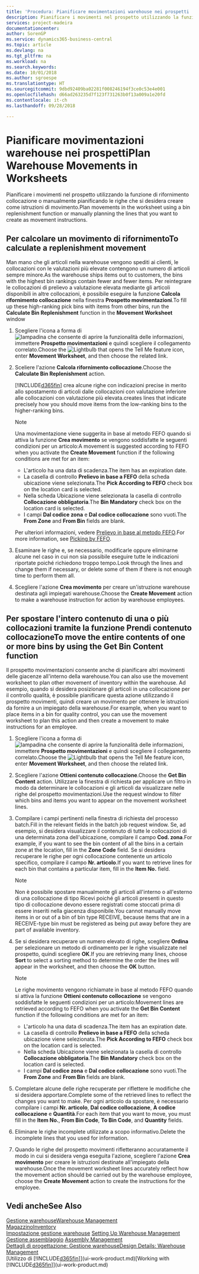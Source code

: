 ```yaml
---
title: 'Procedura: Pianificare movimentazioni warehouse nei prospetti | Documenti Microsoft'
description: Pianificare i movimenti nel prospetto utilizzando la funzione di rifornimento collocazione o manualmente pianificando le righe che si desidera creare come istruzioni di movimento.
services: project-madeira
documentationcenter: 
author: SorenGP
ms.service: dynamics365-business-central
ms.topic: article
ms.devlang: na
ms.tgt_pltfrm: na
ms.workload: na
ms.search.keywords: 
ms.date: 10/01/2018
ms.author: sgroespe
ms.translationtype: HT
ms.sourcegitcommit: 9dbd92409ba02281f008246194f3ce0c53e4e001
ms.openlocfilehash: d66ad263235d7f123f731263b0f13a009a1e20fd
ms.contentlocale: it-ch
ms.lasthandoff: 09/28/2018

---
```

# <a name="plan-warehouse-movements-in-worksheets"></a><span data-ttu-id="c51dd-103">Pianificare movimentazioni warehouse nei prospetti</span><span class="sxs-lookup"><span data-stu-id="c51dd-103">Plan Warehouse Movements in Worksheets</span></span>
<span data-ttu-id="c51dd-104">Pianificare i movimenti nel prospetto utilizzando la funzione di rifornimento collocazione o manualmente pianificando le righe che si desidera creare come istruzioni di movimento.</span><span class="sxs-lookup"><span data-stu-id="c51dd-104">Plan movements in the worksheet using a bin replenishment function or manually planning the lines that you want to create as movement instructions.</span></span>  

## <a name="to-calculate-a-replenishment-movement"></a><span data-ttu-id="c51dd-105">Per calcolare un movimento di rifornimento</span><span class="sxs-lookup"><span data-stu-id="c51dd-105">To calculate a replenishment movement</span></span>  
<span data-ttu-id="c51dd-106">Man mano che gli articoli nella warehouse vengono spediti ai clienti, le collocazioni con le valutazioni più elevate contengono un numero di articoli sempre minore.</span><span class="sxs-lookup"><span data-stu-id="c51dd-106">As the warehouse ships items out to customers, the bins with the highest bin rankings contain fewer and fewer items.</span></span> <span data-ttu-id="c51dd-107">Per reintegrare le collocazioni di prelievo a valutazione elevata mediante gli articoli disponibili in altre collocazioni, è possibile eseguire la funzione **Calcola rifornimento collocazione** nella finestra **Prospetto movimentazioni**.</span><span class="sxs-lookup"><span data-stu-id="c51dd-107">To fill up these high-ranking pick bins with items from other bins, run the **Calculate Bin Replenishment** function in the **Movement Worksheet** window</span></span>

1.  <span data-ttu-id="c51dd-108">Scegliere l'icona a forma di ![lampadina che consente di aprire la funzionalità delle informazioni](media/ui-search/search_small.png "Informazioni sull'operazione che si desidera eseguire"), immettere **Prospetto movimentazioni** e quindi scegliere il collegamento correlato.</span><span class="sxs-lookup"><span data-stu-id="c51dd-108">Choose the ![Lightbulb that opens the Tell Me feature](media/ui-search/search_small.png "Tell me what you want to do") icon, enter **Movement Worksheet**, and then choose the related link.</span></span>  
2.  <span data-ttu-id="c51dd-109">Sceliere l'azione **Calcola rifornimento collocazione**.</span><span class="sxs-lookup"><span data-stu-id="c51dd-109">Choose the **Calculate Bin Replenishment** action.</span></span>  

    [!INCLUDE[d365fin](includes/d365fin_md.md)] <span data-ttu-id="c51dd-110">crea alcune righe con indicazioni precise in merito allo spostamento di articoli dalle collocazioni con valutazione inferiore alle collocazioni con valutazione più elevata.</span><span class="sxs-lookup"><span data-stu-id="c51dd-110">creates lines that indicate precisely how you should move items from the low-ranking bins to the higher-ranking bins.</span></span>  

    > [!NOTE]  
    >  <span data-ttu-id="c51dd-111">Una movimentazione viene suggerita in base al metodo FEFO quando si attiva la funzione **Crea movimento** se vengono soddisfatte le seguenti condizioni per un articolo:</span><span class="sxs-lookup"><span data-stu-id="c51dd-111">A movement is suggested according to FEFO when you activate the **Create Movement** function if the following conditions are met for an item:</span></span>  
    >   
    >  -   <span data-ttu-id="c51dd-112">L'articolo ha una data di scadenza.</span><span class="sxs-lookup"><span data-stu-id="c51dd-112">The item has an expiration date.</span></span>  
    > -   <span data-ttu-id="c51dd-113">La casella di controllo **Prelievo in base a FEFO** della scheda ubicazione viene selezionata.</span><span class="sxs-lookup"><span data-stu-id="c51dd-113">The **Pick According to FEFO** check box on the location card is selected.</span></span>  
    > -   <span data-ttu-id="c51dd-114">Nella scheda Ubicazione viene selezionata la casella di controllo **Collocazione obbligatoria**.</span><span class="sxs-lookup"><span data-stu-id="c51dd-114">The **Bin Mandatory** check box on the location card is selected.</span></span>  
    > -   <span data-ttu-id="c51dd-115">I campi **Dal codice zona** e **Dal codice collocazione** sono vuoti.</span><span class="sxs-lookup"><span data-stu-id="c51dd-115">The **From Zone** and **From Bin** fields are blank.</span></span>  

    <span data-ttu-id="c51dd-116">Per ulteriori informazioni, vedere [Prelievo in base al metodo FEFO](warehouse-picking-by-fefo.md).</span><span class="sxs-lookup"><span data-stu-id="c51dd-116">For more information, see [Picking by FEFO](warehouse-picking-by-fefo.md).</span></span>  

3.  <span data-ttu-id="c51dd-117">Esaminare le righe e, se necessario, modificarle oppure eliminarne alcune nel caso in cui non sia possibile eseguire tutte le indicazioni riportate poiché richiedono troppo tempo.</span><span class="sxs-lookup"><span data-stu-id="c51dd-117">Look through the lines and change them if necessary, or delete some of them if there is not enough time to perform them all.</span></span>  
4.  <span data-ttu-id="c51dd-118">Scegliere l'azione **Crea movimento** per creare un'istruzione warehouse destinata agli impiegati warehouse.</span><span class="sxs-lookup"><span data-stu-id="c51dd-118">Choose the **Create Movement** action to make a warehouse instruction for action by warehouse employees.</span></span>  

## <a name="to-move-the-entire-contents-of-one-or-more-bins-by-using-the-get-bin-content-function"></a><span data-ttu-id="c51dd-119">Per spostare l'intero contenuto di una o più collocazioni tramite la funzione Prendi contenuto collocazione</span><span class="sxs-lookup"><span data-stu-id="c51dd-119">To move the entire contents of one or more bins by using the Get Bin Content function</span></span>  
<span data-ttu-id="c51dd-120">Il prospetto movimentazioni consente anche di pianificare altri movimenti delle giacenze all'interno della warehouse.</span><span class="sxs-lookup"><span data-stu-id="c51dd-120">You can also use the movement worksheet to plan other movement of inventory within the warehouse.</span></span> <span data-ttu-id="c51dd-121">Ad esempio, quando si desidera posizionare gli articoli in una collocazione per il controllo qualità, è possibile pianificare questa azione utilizzando il prospetto movimenti, quindi creare un movimento per ottenere le istruzioni da fornire a un impiegato della warehouse.</span><span class="sxs-lookup"><span data-stu-id="c51dd-121">For example, when you want to place items in a bin for quality control, you can use the movement worksheet to plan this action and then create a movement to make instructions for an employee.</span></span>  

1.  <span data-ttu-id="c51dd-122">Scegliere l'icona a forma di ![lampadina che consente di aprire la funzionalità delle informazioni](media/ui-search/search_small.png "Informazioni sull'operazione che si desidera eseguire"), immettere **Prospetto movimentazioni** e quindi scegliere il collegamento correlato.</span><span class="sxs-lookup"><span data-stu-id="c51dd-122">Choose the ![Lightbulb that opens the Tell Me feature](media/ui-search/search_small.png "Tell me what you want to do") icon, enter **Movement Worksheet**, and then choose the related link.</span></span>  
2.  <span data-ttu-id="c51dd-123">Scegliere l'azione **Ottieni contenuto collocazione**.</span><span class="sxs-lookup"><span data-stu-id="c51dd-123">Choose the **Get Bin Content** action.</span></span> <span data-ttu-id="c51dd-124">Utilizzare la finestra di richiesta per applicare un filtro in modo da determinare le collocazioni e gli articoli da visualizzare nelle righe del prospetto movimentazioni.</span><span class="sxs-lookup"><span data-stu-id="c51dd-124">Use the request window to filter which bins and items you want to appear on the movement worksheet lines.</span></span>  
3.  <span data-ttu-id="c51dd-125">Compilare i campi pertinenti nella finestra di richiesta del processo batch.</span><span class="sxs-lookup"><span data-stu-id="c51dd-125">Fill in the relevant fields in the batch job request window.</span></span> <span data-ttu-id="c51dd-126">Se, ad esempio, si desidera visualizzare il contenuto di tutte le collocazioni di una determinata zona dell'ubicazione, compilare il campo **Cod. zona**.</span><span class="sxs-lookup"><span data-stu-id="c51dd-126">For example, if you want to see the bin content of all the bins in a certain zone at the location, fill in the **Zone Code** field.</span></span> <span data-ttu-id="c51dd-127">Se si desidera recuperare le righe per ogni collocazione contenente un articolo specifico, compilare il campo **Nr. articolo**.</span><span class="sxs-lookup"><span data-stu-id="c51dd-127">If you want to retrieve lines for each bin that contains a particular item, fill in the **Item No.** field.</span></span>  

    > [!NOTE]  
    >  <span data-ttu-id="c51dd-128">Non è possibile spostare manualmente gli articoli all'interno o all'esterno di una collocazione di tipo Ricevi poiché gli articoli presenti in questo tipo di collocazione devono essere registrati come stoccati prima di essere inseriti nella giacenza disponibile.</span><span class="sxs-lookup"><span data-stu-id="c51dd-128">You cannot manually move items in or out of a bin of bin type RECEIVE, because items that are in a RECEIVE-type bin must be registered as being put away before they are part of available inventory.</span></span>  

4.  <span data-ttu-id="c51dd-129">Se si desidera recuperare un numero elevato di righe, scegliere **Ordina** per selezionare un metodo di ordinamento per le righe visualizzate nel prospetto, quindi scegliere **OK**.</span><span class="sxs-lookup"><span data-stu-id="c51dd-129">If you are retrieving many lines, choose **Sort** to select a sorting method to determine the order the lines will appear in the worksheet, and then choose the **OK** button.</span></span>  

    > [!NOTE]  
    >  <span data-ttu-id="c51dd-130">Le righe movimento vengono richiamate in base al metodo FEFO quando si attiva la funzione **Ottieni contenuto collocazione** se vengono soddisfatte le seguenti condizioni per un articolo:</span><span class="sxs-lookup"><span data-stu-id="c51dd-130">Movement lines are retrieved according to FEFO when you activate the **Get Bin Content** function if the following conditions are met for an item:</span></span>  
    >   
    >  -   <span data-ttu-id="c51dd-131">L'articolo ha una data di scadenza.</span><span class="sxs-lookup"><span data-stu-id="c51dd-131">The item has an expiration date.</span></span>  
    > -   <span data-ttu-id="c51dd-132">La casella di controllo **Prelievo in base a FEFO** della scheda ubicazione viene selezionata.</span><span class="sxs-lookup"><span data-stu-id="c51dd-132">The **Pick According to FEFO** check box on the location card is selected.</span></span>  
    > -   <span data-ttu-id="c51dd-133">Nella scheda Ubicazione viene selezionata la casella di controllo **Collocazione obbligatoria**.</span><span class="sxs-lookup"><span data-stu-id="c51dd-133">The **Bin Mandatory** check box on the location card is selected.</span></span>  
    > -   <span data-ttu-id="c51dd-134">I campi **Dal codice zona** e **Dal codice collocazione** sono vuoti.</span><span class="sxs-lookup"><span data-stu-id="c51dd-134">The **From Zone** and **From Bin** fields are blank.</span></span>  

5.  <span data-ttu-id="c51dd-135">Completare alcune delle righe recuperate per riflettere le modifiche che si desidera apportare.</span><span class="sxs-lookup"><span data-stu-id="c51dd-135">Complete some of the retrieved lines to reflect the changes you want to make.</span></span> <span data-ttu-id="c51dd-136">Per ogni articolo da spostare, è necessario compilare i campi **Nr. articolo**, **Dal codice collocazione**, **A codice collocazione** e **Quantità**.</span><span class="sxs-lookup"><span data-stu-id="c51dd-136">For each item that you want to move, you must fill in the **Item No.**, **From Bin Code**, **To Bin Code**, and **Quantity** fields.</span></span>  
6.  <span data-ttu-id="c51dd-137">Eliminare le righe incomplete utilizzate a scopo informativo.</span><span class="sxs-lookup"><span data-stu-id="c51dd-137">Delete the incomplete lines that you used for information.</span></span>  
7.  <span data-ttu-id="c51dd-138">Quando le righe del prospetto movimenti rifletteranno accuratamente il modo in cui si desidera venga eseguita l'azione, scegliere l'azione **Crea movimento** per creare le istruzioni destinate all'impiegato della warehouse.</span><span class="sxs-lookup"><span data-stu-id="c51dd-138">Once the movement worksheet lines accurately reflect how the movement action should be carried out by the warehouse employee, choose the **Create Movement** action to create the instructions for the employee.</span></span>  

## <a name="see-also"></a><span data-ttu-id="c51dd-139">Vedi anche</span><span class="sxs-lookup"><span data-stu-id="c51dd-139">See Also</span></span>  
[<span data-ttu-id="c51dd-140">Gestione warehouse</span><span class="sxs-lookup"><span data-stu-id="c51dd-140">Warehouse Management</span></span>](warehouse-manage-warehouse.md)  
[<span data-ttu-id="c51dd-141">Magazzino</span><span class="sxs-lookup"><span data-stu-id="c51dd-141">Inventory</span></span>](inventory-manage-inventory.md)  
<span data-ttu-id="c51dd-142">[Impostazione gestione warehouse](warehouse-setup-warehouse.md)   </span><span class="sxs-lookup"><span data-stu-id="c51dd-142">[Setting Up Warehouse Management](warehouse-setup-warehouse.md)   </span></span>  
<span data-ttu-id="c51dd-143">[Gestione assemblaggio](assembly-assemble-items.md)  </span><span class="sxs-lookup"><span data-stu-id="c51dd-143">[Assembly Management](assembly-assemble-items.md)  </span></span>  
[<span data-ttu-id="c51dd-144">Dettagli di progettazione: Gestione warehouse</span><span class="sxs-lookup"><span data-stu-id="c51dd-144">Design Details: Warehouse Management</span></span>](design-details-warehouse-management.md)  
<span data-ttu-id="c51dd-145">[Utilizzo di [!INCLUDE[d365fin](includes/d365fin_md.md)]](ui-work-product.md)</span><span class="sxs-lookup"><span data-stu-id="c51dd-145">[Working with [!INCLUDE[d365fin](includes/d365fin_md.md)]](ui-work-product.md)</span></span>

